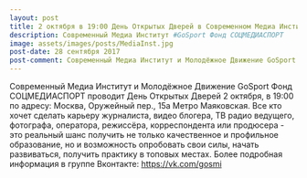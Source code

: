```yaml
---
layout: post
title: 2 октября в 19:00 День Открытых Дверей в Современном Медиа Институте #GoSport
description: Современный Медиа Институт #GoSport Фонд СОЦМЕДИАСПОРТ
image: assets/images/posts/MediaInst.jpg
post-date: 28 сентября 2017
post-comment: Современный Медиа Институт и Молодёжное Движение GoSport Фонд СОЦМЕДИАСПОРТ проводит День Открытых Дверей 2 октября, в 19:00 по адресу: Москва, Оружейный пер., 15а Метро Маяковская. 
---
```


Современный Медиа Институт и Молодёжное Движение GoSport Фонд СОЦМЕДИАСПОРТ проводит День Открытых Дверей 2 октября, в 19:00 по адресу: Москва, Оружейный пер., 15а Метро Маяковская. Все кто хочет сделать карьеру журналиста, видео блогера, ТВ радио ведущего, фотографа, оператора, режиссёра, корреспондента или продюсера - это реальный шанс получить не только качественное и профильное образование, но и возможность опробовать свои силы, начать развиваться, получить практику в топовых местах. Более подробная информация в группе Вконтакте: https://vk.com/gosmi
